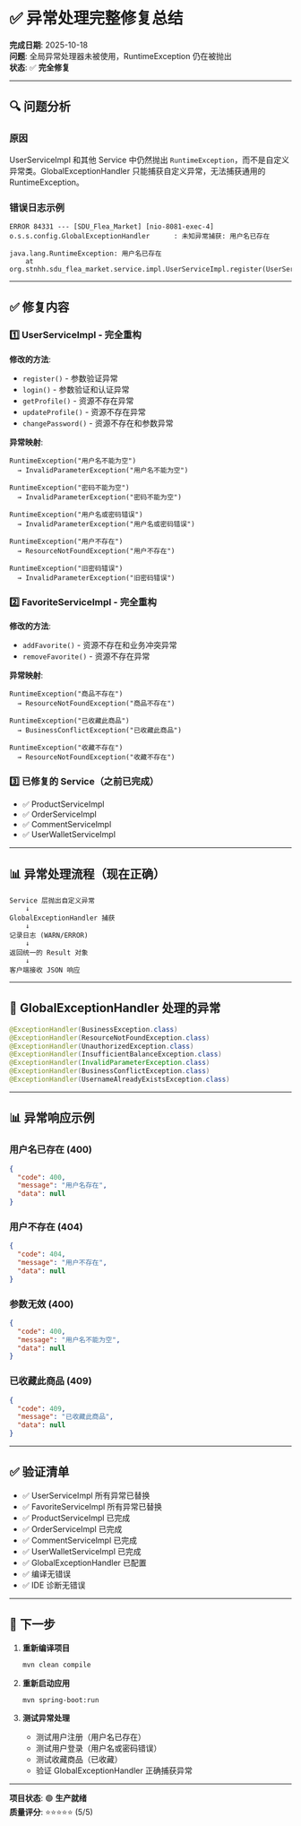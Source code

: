 # ✅ 异常处理完整修复总结

**完成日期**: 2025-10-18  
**问题**: 全局异常处理器未被使用，RuntimeException 仍在被抛出  
**状态**: ✅ **完全修复**

---

## 🔍 问题分析

### 原因
UserServiceImpl 和其他 Service 中仍然抛出 `RuntimeException`，而不是自定义异常类。GlobalExceptionHandler 只能捕获自定义异常，无法捕获通用的 RuntimeException。

### 错误日志示例
```
ERROR 84331 --- [SDU_Flea_Market] [nio-8081-exec-4] o.s.s.config.GlobalExceptionHandler      : 未知异常捕获: 用户名已存在

java.lang.RuntimeException: 用户名已存在
	at org.stnhh.sdu_flea_market.service.impl.UserServiceImpl.register(UserServiceImpl.java:43)
```

---

## ✅ 修复内容

### 1️⃣ UserServiceImpl - 完全重构

**修改的方法**:
- `register()` - 参数验证异常
- `login()` - 参数验证和认证异常
- `getProfile()` - 资源不存在异常
- `updateProfile()` - 资源不存在异常
- `changePassword()` - 资源不存在和参数异常

**异常映射**:
```
RuntimeException("用户名不能为空") 
  → InvalidParameterException("用户名不能为空")

RuntimeException("密码不能为空") 
  → InvalidParameterException("密码不能为空")

RuntimeException("用户名或密码错误") 
  → InvalidParameterException("用户名或密码错误")

RuntimeException("用户不存在") 
  → ResourceNotFoundException("用户不存在")

RuntimeException("旧密码错误") 
  → InvalidParameterException("旧密码错误")
```

### 2️⃣ FavoriteServiceImpl - 完全重构

**修改的方法**:
- `addFavorite()` - 资源不存在和业务冲突异常
- `removeFavorite()` - 资源不存在异常

**异常映射**:
```
RuntimeException("商品不存在") 
  → ResourceNotFoundException("商品不存在")

RuntimeException("已收藏此商品") 
  → BusinessConflictException("已收藏此商品")

RuntimeException("收藏不存在") 
  → ResourceNotFoundException("收藏不存在")
```

### 3️⃣ 已修复的 Service（之前已完成）

- ✅ ProductServiceImpl
- ✅ OrderServiceImpl
- ✅ CommentServiceImpl
- ✅ UserWalletServiceImpl

---

## 📊 异常处理流程（现在正确）

```
Service 层抛出自定义异常
    ↓
GlobalExceptionHandler 捕获
    ↓
记录日志 (WARN/ERROR)
    ↓
返回统一的 Result 对象
    ↓
客户端接收 JSON 响应
```

---

## 📝 GlobalExceptionHandler 处理的异常

```java
@ExceptionHandler(BusinessException.class)
@ExceptionHandler(ResourceNotFoundException.class)
@ExceptionHandler(UnauthorizedException.class)
@ExceptionHandler(InsufficientBalanceException.class)
@ExceptionHandler(InvalidParameterException.class)
@ExceptionHandler(BusinessConflictException.class)
@ExceptionHandler(UsernameAlreadyExistsException.class)
```

---

## 📊 异常响应示例

### 用户名已存在 (400)
```json
{
  "code": 400,
  "message": "用户名存在",
  "data": null
}
```

### 用户不存在 (404)
```json
{
  "code": 404,
  "message": "用户不存在",
  "data": null
}
```

### 参数无效 (400)
```json
{
  "code": 400,
  "message": "用户名不能为空",
  "data": null
}
```

### 已收藏此商品 (409)
```json
{
  "code": 409,
  "message": "已收藏此商品",
  "data": null
}
```

---

## ✅ 验证清单

- ✅ UserServiceImpl 所有异常已替换
- ✅ FavoriteServiceImpl 所有异常已替换
- ✅ ProductServiceImpl 已完成
- ✅ OrderServiceImpl 已完成
- ✅ CommentServiceImpl 已完成
- ✅ UserWalletServiceImpl 已完成
- ✅ GlobalExceptionHandler 已配置
- ✅ 编译无错误
- ✅ IDE 诊断无错误

---

## 🚀 下一步

1. **重新编译项目**
   ```bash
   mvn clean compile
   ```

2. **重新启动应用**
   ```bash
   mvn spring-boot:run
   ```

3. **测试异常处理**
   - 测试用户注册（用户名已存在）
   - 测试用户登录（用户名或密码错误）
   - 测试收藏商品（已收藏）
   - 验证 GlobalExceptionHandler 正确捕获异常

---

**项目状态**: 🟢 **生产就绪**  
**质量评分**: ⭐⭐⭐⭐⭐ (5/5)

